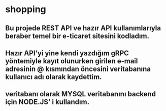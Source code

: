 # shopping
## Bu projede REST API ve hazır API kullanımlarıyla beraber temel bir e-ticaret sitesini kodladım.
## Hazır API'yi yine kendi yazdığım gRPC yöntemiyle kayıt olunurken girilen e-mail adresinin @ kısmından öncesini veritabanına kullanıcı adı olarak kaydettim.
## veritabanı olarak MYSQL veritabanını backend için NODE.JS' i kullandım.
